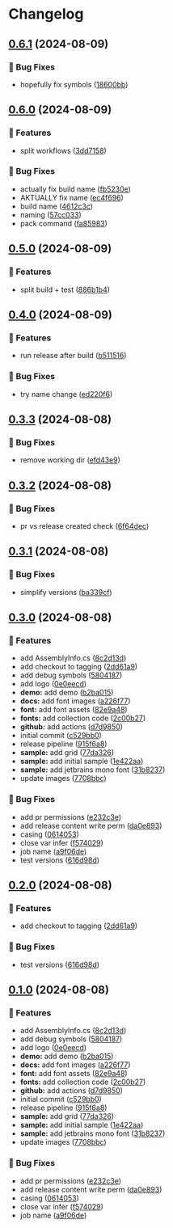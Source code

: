 # Changelog

## [0.6.1](https://github.com/heuristicAL/Fonts.Avalonia/compare/v0.6.0...v0.6.1) (2024-08-09)


### 🐛 Bug Fixes

* hopefully fix symbols ([18600bb](https://github.com/heuristicAL/Fonts.Avalonia/commit/18600bbeec1ccb44a1152e015bae21fc37f18329))

## [0.6.0](https://github.com/heuristicAL/Fonts.Avalonia/compare/v0.5.0...v0.6.0) (2024-08-09)


### 🚀 Features

* split workflows ([3dd7158](https://github.com/heuristicAL/Fonts.Avalonia/commit/3dd7158a071041955e62a4b84ecd0e05f7ae5a44))


### 🐛 Bug Fixes

* actually fix build name ([fb5230e](https://github.com/heuristicAL/Fonts.Avalonia/commit/fb5230ef937783c8e1092a9a9319313b0c4e2e76))
* AKTUALLY fix name ([ec4f696](https://github.com/heuristicAL/Fonts.Avalonia/commit/ec4f69666a4b098f9b57f27acd2cd7db3ddf9ba1))
* build name ([4612c3c](https://github.com/heuristicAL/Fonts.Avalonia/commit/4612c3c435aa6f4494d6c13d8e367bbe622a9558))
* naming ([57cc033](https://github.com/heuristicAL/Fonts.Avalonia/commit/57cc033543a26739625a5a63df17c66b523a4259))
* pack command ([fa85983](https://github.com/heuristicAL/Fonts.Avalonia/commit/fa85983be510e76be4cc062be9d5cd4b81ca46fa))

## [0.5.0](https://github.com/heuristicAL/Fonts.Avalonia/compare/v0.4.0...v0.5.0) (2024-08-09)


### 🚀 Features

* split build + test ([886b1b4](https://github.com/heuristicAL/Fonts.Avalonia/commit/886b1b465a9046fe001e3bce4482fd5a0041abb1))

## [0.4.0](https://github.com/heuristicAL/Fonts.Avalonia/compare/v0.3.3...v0.4.0) (2024-08-09)


### 🚀 Features

* run release after build ([b511516](https://github.com/heuristicAL/Fonts.Avalonia/commit/b51151665f524b42f43cc91b418b52321e523c45))


### 🐛 Bug Fixes

* try name change ([ed220f6](https://github.com/heuristicAL/Fonts.Avalonia/commit/ed220f67143a9f8924257d67e4ebb9da05908734))

## [0.3.3](https://github.com/heuristicAL/Fonts.Avalonia/compare/v0.3.2...v0.3.3) (2024-08-08)


### 🐛 Bug Fixes

* remove working dir ([efd43e9](https://github.com/heuristicAL/Fonts.Avalonia/commit/efd43e9b6910895896fa7dd12a637dec6e26c974))

## [0.3.2](https://github.com/heuristicAL/Fonts.Avalonia/compare/v0.3.1...v0.3.2) (2024-08-08)


### 🐛 Bug Fixes

* pr vs release created check ([6f64dec](https://github.com/heuristicAL/Fonts.Avalonia/commit/6f64dec0fd28a37977232c74b56be839f73c377e))

## [0.3.1](https://github.com/heuristicAL/Fonts.Avalonia/compare/v0.3.0...v0.3.1) (2024-08-08)


### 🐛 Bug Fixes

* simplify versions ([ba339cf](https://github.com/heuristicAL/Fonts.Avalonia/commit/ba339cf356e735adcb23ef3933b82d3d36687df0))

## [0.3.0](https://github.com/heuristicAL/Fonts.Avalonia/compare/v0.2.0...v0.3.0) (2024-08-08)


### 🚀 Features

* add AssemblyInfo.cs ([8c2d13d](https://github.com/heuristicAL/Fonts.Avalonia/commit/8c2d13d2a75d8b59d4b2bf9576acca8f177d9def))
* add checkout to tagging ([2dd61a9](https://github.com/heuristicAL/Fonts.Avalonia/commit/2dd61a9188cee0567b611a70022b32f4523c1e07))
* add debug symbols ([5804187](https://github.com/heuristicAL/Fonts.Avalonia/commit/5804187c22273660d08f9adeac8aa707ad6b17fb))
* add logo ([0e0eecd](https://github.com/heuristicAL/Fonts.Avalonia/commit/0e0eecd0410379761c9743f9fe6a8973b6d2e993))
* **demo:** add demo ([b2ba015](https://github.com/heuristicAL/Fonts.Avalonia/commit/b2ba01562cb69942e201b0158d2e0763b2bab1e0))
* **docs:** add font images ([a226f77](https://github.com/heuristicAL/Fonts.Avalonia/commit/a226f7751035f3ee407af90cf6d13dcd455d5e9e))
* **font:** add font assets ([82e9a48](https://github.com/heuristicAL/Fonts.Avalonia/commit/82e9a48dcc34ca6ebef7ffc84f64b112acc241d4))
* **fonts:** add collection code ([2c00b27](https://github.com/heuristicAL/Fonts.Avalonia/commit/2c00b271220c4c22ae8a974a22ac1675c8b1dcb0))
* **github:** add actions ([d7d9850](https://github.com/heuristicAL/Fonts.Avalonia/commit/d7d985077196287baa944a9737f7b405eb0eaf58))
* initial commit ([c529bb0](https://github.com/heuristicAL/Fonts.Avalonia/commit/c529bb07c3cf559e14b9285d25e584f5c5b20c72))
* release pipeline ([915f6a8](https://github.com/heuristicAL/Fonts.Avalonia/commit/915f6a87f4ffb71a374833c3d8057c0c51c49de3))
* **sample:** add grid ([77da326](https://github.com/heuristicAL/Fonts.Avalonia/commit/77da326041e56d6f55a49b31fb3dbd2146df3a40))
* **sample:** add initial sample ([1e422aa](https://github.com/heuristicAL/Fonts.Avalonia/commit/1e422aa529565d3b3dc305ffa4168ae8fc0de6d6))
* **sample:** add jetbrains mono font ([31b8237](https://github.com/heuristicAL/Fonts.Avalonia/commit/31b82377610d3595c6c7b4af520736a22630a51b))
* update images ([7708bbc](https://github.com/heuristicAL/Fonts.Avalonia/commit/7708bbc4e86069ede124c4e39035a75a1988d65b))


### 🐛 Bug Fixes

* add pr permissions ([e232c3e](https://github.com/heuristicAL/Fonts.Avalonia/commit/e232c3e739baf44d49de0a57186dfb72c68423a5))
* add release content write perm ([da0e893](https://github.com/heuristicAL/Fonts.Avalonia/commit/da0e89322f0ee1b61200dbc542d827d013cbe1e6))
* casing ([0614053](https://github.com/heuristicAL/Fonts.Avalonia/commit/06140532487557a3a0b75b77887a951d5eb9c846))
* close var infer ([f574029](https://github.com/heuristicAL/Fonts.Avalonia/commit/f574029296505ae701af74cb6d39fb5215721316))
* job name ([a9f06de](https://github.com/heuristicAL/Fonts.Avalonia/commit/a9f06deb11657e735b63fd0a6a29e815ad2eeccb))
* test versions ([616d98d](https://github.com/heuristicAL/Fonts.Avalonia/commit/616d98dc855eb26b79201f0665ae6cdb93454e2c))

## [0.2.0](https://github.com/heuristicAL/Fonts.Avalonia/compare/v0.1.0...v0.2.0) (2024-08-08)


### 🚀 Features

* add checkout to tagging ([2dd61a9](https://github.com/heuristicAL/Fonts.Avalonia/commit/2dd61a9188cee0567b611a70022b32f4523c1e07))


### 🐛 Bug Fixes

* test versions ([616d98d](https://github.com/heuristicAL/Fonts.Avalonia/commit/616d98dc855eb26b79201f0665ae6cdb93454e2c))

## [0.1.0](https://github.com/heuristicAL/Fonts.Avalonia/compare/v0.0.5...v0.1.0) (2024-08-08)


### 🚀 Features

* add AssemblyInfo.cs ([8c2d13d](https://github.com/heuristicAL/Fonts.Avalonia/commit/8c2d13d2a75d8b59d4b2bf9576acca8f177d9def))
* add debug symbols ([5804187](https://github.com/heuristicAL/Fonts.Avalonia/commit/5804187c22273660d08f9adeac8aa707ad6b17fb))
* add logo ([0e0eecd](https://github.com/heuristicAL/Fonts.Avalonia/commit/0e0eecd0410379761c9743f9fe6a8973b6d2e993))
* **demo:** add demo ([b2ba015](https://github.com/heuristicAL/Fonts.Avalonia/commit/b2ba01562cb69942e201b0158d2e0763b2bab1e0))
* **docs:** add font images ([a226f77](https://github.com/heuristicAL/Fonts.Avalonia/commit/a226f7751035f3ee407af90cf6d13dcd455d5e9e))
* **font:** add font assets ([82e9a48](https://github.com/heuristicAL/Fonts.Avalonia/commit/82e9a48dcc34ca6ebef7ffc84f64b112acc241d4))
* **fonts:** add collection code ([2c00b27](https://github.com/heuristicAL/Fonts.Avalonia/commit/2c00b271220c4c22ae8a974a22ac1675c8b1dcb0))
* **github:** add actions ([d7d9850](https://github.com/heuristicAL/Fonts.Avalonia/commit/d7d985077196287baa944a9737f7b405eb0eaf58))
* initial commit ([c529bb0](https://github.com/heuristicAL/Fonts.Avalonia/commit/c529bb07c3cf559e14b9285d25e584f5c5b20c72))
* release pipeline ([915f6a8](https://github.com/heuristicAL/Fonts.Avalonia/commit/915f6a87f4ffb71a374833c3d8057c0c51c49de3))
* **sample:** add grid ([77da326](https://github.com/heuristicAL/Fonts.Avalonia/commit/77da326041e56d6f55a49b31fb3dbd2146df3a40))
* **sample:** add initial sample ([1e422aa](https://github.com/heuristicAL/Fonts.Avalonia/commit/1e422aa529565d3b3dc305ffa4168ae8fc0de6d6))
* **sample:** add jetbrains mono font ([31b8237](https://github.com/heuristicAL/Fonts.Avalonia/commit/31b82377610d3595c6c7b4af520736a22630a51b))
* update images ([7708bbc](https://github.com/heuristicAL/Fonts.Avalonia/commit/7708bbc4e86069ede124c4e39035a75a1988d65b))


### 🐛 Bug Fixes

* add pr permissions ([e232c3e](https://github.com/heuristicAL/Fonts.Avalonia/commit/e232c3e739baf44d49de0a57186dfb72c68423a5))
* add release content write perm ([da0e893](https://github.com/heuristicAL/Fonts.Avalonia/commit/da0e89322f0ee1b61200dbc542d827d013cbe1e6))
* casing ([0614053](https://github.com/heuristicAL/Fonts.Avalonia/commit/06140532487557a3a0b75b77887a951d5eb9c846))
* close var infer ([f574029](https://github.com/heuristicAL/Fonts.Avalonia/commit/f574029296505ae701af74cb6d39fb5215721316))
* job name ([a9f06de](https://github.com/heuristicAL/Fonts.Avalonia/commit/a9f06deb11657e735b63fd0a6a29e815ad2eeccb))
